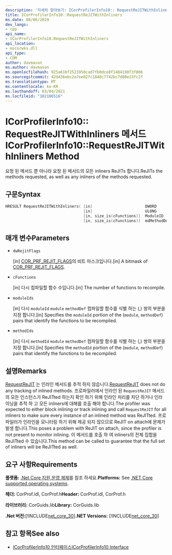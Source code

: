 ```yaml
---
description: '자세히 알아보기: ICorProfilerInfo10:: RequestReJITWithInliners 메서드'
title: ICorProfilerInfo10::RequestReJITWithInliners
ms.date: 08/06/2019
dev_langs:
- cpp
api_name:
- ICorProfilerInfo10.RequestReJITWithInliners
api_location:
- mscorwks.dll
api_type:
- COM
author: davmason
ms.author: davmason
ms.openlocfilehash: 925a61bf2521950cad7fb0dce8f1484198f3f806
ms.sourcegitcommit: 42d436ebc2a7ee02fc1848c7742bc7d80e13fc2f
ms.translationtype: MT
ms.contentlocale: ko-KR
ms.lasthandoff: 03/04/2021
ms.locfileid: "102106516"
---
```

# <a name="icorprofilerinfo10requestrejitwithinliners-method"></a><span data-ttu-id="13d08-103">ICorProfilerInfo10:: RequestReJITWithInliners 메서드</span><span class="sxs-lookup"><span data-stu-id="13d08-103">ICorProfilerInfo10::RequestReJITWithInliners Method</span></span>

<span data-ttu-id="13d08-104">요청 된 메서드 뿐 아니라 요청 된 메서드의 모든 inliners ReJITs 합니다.</span><span class="sxs-lookup"><span data-stu-id="13d08-104">ReJITs the methods requested, as well as any inliners of the methods requested.</span></span>

## <a name="syntax"></a><span data-ttu-id="13d08-105">구문</span><span class="sxs-lookup"><span data-stu-id="13d08-105">Syntax</span></span>

```cpp
HRESULT RequestReJITWithInliners( [in]                       DWORD       dwRejitFlags,
                                  [in]                       ULONG       cFunctions,
                                  [in, size_is(cFunctions)]  ModuleID    moduleIds[],
                                  [in, size_is(cFunctions)]  mdMethodDef methodIds[]);
```

## <a name="parameters"></a><span data-ttu-id="13d08-106">매개 변수</span><span class="sxs-lookup"><span data-stu-id="13d08-106">Parameters</span></span>

- `dwRejitFlags`

  <span data-ttu-id="13d08-107">\[in] [COR_PRF_REJIT_FLAGS](cor-prf-rejit-flags-enumeration.md)의 비트 마스크입니다.</span><span class="sxs-lookup"><span data-stu-id="13d08-107">\[in] A bitmask of [COR_PRF_REJIT_FLAGS](cor-prf-rejit-flags-enumeration.md).</span></span>

- `cFunctions`

  <span data-ttu-id="13d08-108">\[in] 다시 컴파일할 함수 수입니다.</span><span class="sxs-lookup"><span data-stu-id="13d08-108">\[in] The number of functions to recompile.</span></span>

- `moduleIds`

  <span data-ttu-id="13d08-109">\[in] 다시 `moduleId` `module` `methodDef` 컴파일할 함수를 식별 하는 (,) 쌍의 부분을 지정 합니다.</span><span class="sxs-lookup"><span data-stu-id="13d08-109">\[in] Specifies the `moduleId` portion of the (`module`, `methodDef`) pairs that identify the functions to be recompiled.</span></span>

- `methodIds`

  <span data-ttu-id="13d08-110">\[in] 다시 `methodId` `module` `methodDef` 컴파일할 함수를 식별 하는 (,) 쌍의 부분을 지정 합니다.</span><span class="sxs-lookup"><span data-stu-id="13d08-110">\[in] Specifies the `methodId` portion of the (`module`, `methodDef`) pairs that identify the functions to be recompiled.</span></span>

## <a name="remarks"></a><span data-ttu-id="13d08-111">설명</span><span class="sxs-lookup"><span data-stu-id="13d08-111">Remarks</span></span>

<span data-ttu-id="13d08-112">[RequestReJIT](icorprofilerinfo4-requestrejit-method.md) 는 인라인 메서드를 추적 하지 않습니다.</span><span class="sxs-lookup"><span data-stu-id="13d08-112">[RequestReJIT](icorprofilerinfo4-requestrejit-method.md) does not do any tracking of inlined methods.</span></span> <span data-ttu-id="13d08-113">프로파일러에서 인라인 된 `RequestReJIT` 메서드의 모든 인스턴스가 ReJITted 하는지 확인 하기 위해 인라인 처리를 차단 하거나 인라이닝을 추적 하 고 모든 inliners에 대해를 호출 해야 합니다.</span><span class="sxs-lookup"><span data-stu-id="13d08-113">The profiler was expected to either block inlining or track inlining and call `RequestReJIT` for all inliners to make sure every instance of an inlined method was ReJITted.</span></span> <span data-ttu-id="13d08-114">프로파일러가 인라인을 모니터링 하기 위해 제공 되지 않으므로 ReJIT on attach에 문제가 발생 합니다.</span><span class="sxs-lookup"><span data-stu-id="13d08-114">This poses a problem with ReJIT on attach, since the profiler is not present to monitor inlining.</span></span> <span data-ttu-id="13d08-115">이 메서드를 호출 하 여 inliners의 전체 집합을 ReJITted 수 있습니다.</span><span class="sxs-lookup"><span data-stu-id="13d08-115">This method can be called to guarantee that the full set of inliners will be ReJITted as well.</span></span>

## <a name="requirements"></a><span data-ttu-id="13d08-116">요구 사항</span><span class="sxs-lookup"><span data-stu-id="13d08-116">Requirements</span></span>

<span data-ttu-id="13d08-117">**플랫폼:** [.Net Core 지원 운영 체제](../../../core/install/windows.md?pivots=os-windows)를 참조 하세요.</span><span class="sxs-lookup"><span data-stu-id="13d08-117">**Platforms:** See [.NET Core supported operating systems](../../../core/install/windows.md?pivots=os-windows).</span></span>

<span data-ttu-id="13d08-118">**헤더:** CorProf.idl, CorProf.h</span><span class="sxs-lookup"><span data-stu-id="13d08-118">**Header:** CorProf.idl, CorProf.h</span></span>

<span data-ttu-id="13d08-119">**라이브러리:** CorGuids.lib</span><span class="sxs-lookup"><span data-stu-id="13d08-119">**Library:** CorGuids.lib</span></span>

<span data-ttu-id="13d08-120">**.Net 버전:**[!INCLUDE[net_core_30](../../../../includes/net-core-30-md.md)]</span><span class="sxs-lookup"><span data-stu-id="13d08-120">**.NET Versions:** [!INCLUDE[net_core_30](../../../../includes/net-core-30-md.md)]</span></span>

## <a name="see-also"></a><span data-ttu-id="13d08-121">참고 항목</span><span class="sxs-lookup"><span data-stu-id="13d08-121">See also</span></span>

- [<span data-ttu-id="13d08-122">ICorProfilerInfo10 인터페이스</span><span class="sxs-lookup"><span data-stu-id="13d08-122">ICorProfilerInfo10 Interface</span></span>](icorprofilerinfo10-interface.md)
